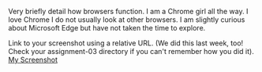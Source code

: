 Very briefly detail how browsers function.
I am a Chrome girl all the way. I love Chrome I do not usually look at other browsers. I am slightly curious about Microsoft Edge but have not taken the time to explore.

Link to your screenshot using a relative URL. (We did this last week, too! Check your assignment-03 directory if you can't remember how you did it).
[My Screenshot](http://https://github.com/Lesli-Anderson/MART341-WebDesign./tree/main/assignment-4/Images)
